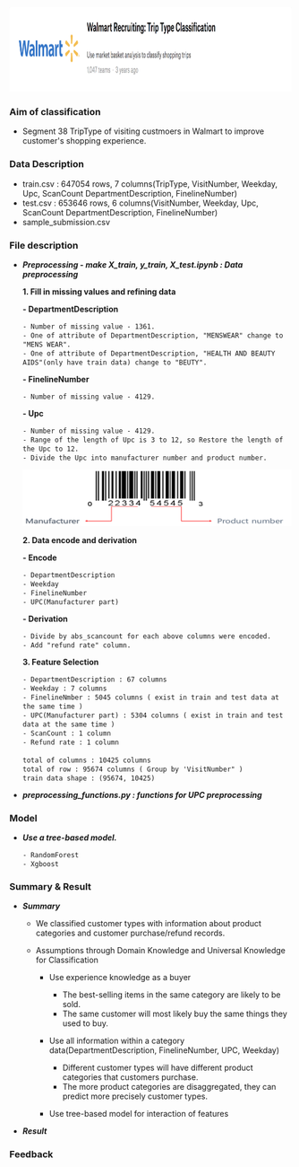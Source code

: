 <img src="image/title.png" alt="subject_image" width="850" height="150">


### Aim of classification
- Segment 38 TripType of visiting custmoers in Walmart to improve customer's shopping experience.


### Data Description
- train.csv : 647054 rows, 7 columns(TripType, VisitNumber, Weekday, Upc, ScanCount DepartmentDescription, FinelineNumber)
- test.csv : 653646 rows, 6 columns(VisitNumber, Weekday, Upc, ScanCount DepartmentDescription, FinelineNumber)
- sample_submission.csv


### File description

- ___Preprocessing - make X_train, y_train, X_test.ipynb : Data preprocessing___

  **1. Fill in missing values and refining data**
  
    **- DepartmentDescription**
    
      - Number of missing value - 1361.
      - One of attribute of DepartmentDescription, "MENSWEAR" change to "MENS WEAR".
      - One of attribute of DepartmentDescription, "HEALTH AND BEAUTY AIDS"(only have train data) change to "BEUTY".
      
    **- FinelineNumber**
    
      - Number of missing value - 4129.
      
    **- Upc**
    
      - Number of missing value - 4129.
      - Range of the length of Upc is 3 to 12, so Restore the length of the Upc to 12.
      - Divide the Upc into manufacturer number and product number.
    
    
    <img src="image/UPC.png" alt="subject_image" width="600" height="100">
    
  **2. Data encode and derivation**
  
    **- Encode**
    
      - DepartmentDescription
      - Weekday
      - FinelineNumber
      - UPC(Manufacturer part)
      
    **- Derivation**
    
      - Divide by abs_scancount for each above columns were encoded.
      - Add "refund rate" column.
      
  **3. Feature Selection**
  
      - DepartmentDescription : 67 columns
      - Weekday : 7 columns
      - FinelineNmber : 5045 columns ( exist in train and test data at the same time )
      - UPC(Manufacturer part) : 5304 columns ( exist in train and test data at the same time )
      - ScanCount : 1 column
      - Refund rate : 1 column
      
      total of columns : 10425 columns
      total of row : 95674 columns ( Group by 'VisitNumber" )
      train data shape : (95674, 10425)

- ___preprocessing_functions.py : functions for UPC preprocessing___


### Model

- ___Use a tree-based model.___

      - RandomForest
      - Xgboost

### Summary & Result

- ___Summary___

    - We classified customer types with information about product categories and customer purchase/refund records.
    
    - Assumptions through Domain Knowledge and Universal Knowledge for Classification
  
        - Use experience knowledge as a buyer
            - The best-selling items in the same category are likely to be sold.
            - The same customer will most likely buy the same things they used to buy.
        
        - Use all information within a category data(DepartmentDescription, FinelineNumber, UPC, Weekday)
            - Different customer types will have different product categories that customers purchase.
            - The more product categories are disaggregated, they can predict more precisely customer types.
            
        - Use tree-based model for interaction of features
      
      
- ___Result___


### Feedback
